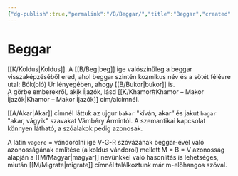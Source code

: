 ```yaml
---
{"dg-publish":true,"permalink":"/B/Beggar/","title":"Beggar","created":"2023-11-09T08:35","updated":"2025-06-07T19:48"}
---
```



# Beggar

[[K/Koldus\|Koldus]]. A [[B/Beg\|beg]] ige valószínűleg a beggar visszaképzéséből ered, ahol beggar szintén kozmikus név és a sötét félévre utal: Bók(oló) Úr lényegében, ahogy [[B/Bukor\|bukor]] is.  
A görbe emberekről, akik Íjazók, lásd [[K/Khamor#Khamor – Makor Íjazók\|Khamor – Makor Íjazók]] cím/alcímnél.  

[[A/Akar\|Akar]] címnél láttuk az ujgur `bakar` "kíván, akar” és jakut `bagar` "akar, vágyik" szavakat Vámbéry Ármintól. A szemantikai kapcsolat könnyen látható, a szóalakok pedig azonosak.  

A latin `vagere` = vándorolni ige V-G-R szóvázának beggar-ével való azonosságának említése (a koldus vándorol) mellett M = B = V azonosság alapján a [[M/Magyar\|magyar]] nevünkkel való hasonlítás is lehetséges, miután [[M/Migrate\|migrate]] címnél találkoztunk már m-előhangos szóval.  